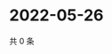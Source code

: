 # 2022-05-26

共 0 条

<!-- BEGIN WEIBO -->
<!-- 最后更新时间 Thu May 26 2022 12:30:42 GMT+0800 (China Standard Time) -->

<!-- END WEIBO -->

